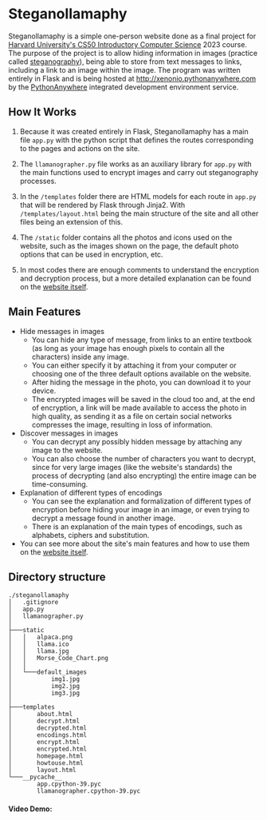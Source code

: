 # Steganollamaphy

Steganollamaphy is a simple one-person website done as a final project for <a href="https://cs50.harvard.edu/x/2023/">Harvard University's CS50 Introductory Computer Science</a> 2023 course. The purpose of the project is to allow hiding information in images (practice called <a href="https://en.wikipedia.org/wiki/Steganography">steganography</a>), being able to store from text messages to links, including a link to an image within the image. The program was written entirely in Flask and is being hosted at http://xenonio.pythonanywhere.com by the <a href="https://www.pythonanywhere.com/">PythonAnywhere</a> integrated development environment service.

## How It Works

1. Because it was created entirely in Flask, Steganollamaphy has a main file `app.py` with the python script that defines the routes corresponding to the pages and actions on the site.

2. The `llamanographer.py` file works as an auxiliary library for `app.py` with the main functions used to encrypt images and carry out steganography processes.

3. In the `/templates` folder there are HTML models for each route in `app.py` that will be rendered by Flask through Jinja2. With `/templates/layout.html` being the main structure of the site and all other files being an extension of this.

4. The `/static` folder contains all the photos and icons used on the website, such as the images shown on the page, the default photo options that can be used in encryption, etc.

5. In most codes there are enough comments to understand the encryption and decryption process, but a more detailed explanation can be found on the <a href="http://xenonio.pythonanywhere.com/about">website itself</a>.

## Main Features

* Hide messages in images
  * You can hide any type of message, from links to an entire textbook (as long as your image has enough pixels to contain all the characters) inside any image.
  * You can either specify it by attaching it from your computer or choosing one of the three default options available on the website.
  * After hiding the message in the photo, you can download it to your device.
  * The encrypted images will be saved in the cloud too and, at the end of encryption, a link will be made available to access the photo in high quality, as sending it as a file on certain social networks compresses the image, resulting in loss of information.
* Discover messages in images
  * You can decrypt any possibly hidden message by attaching any image to the website.
  * You can also choose the number of characters you want to decrypt, since for very large images (like the website's standards) the process of decrypting (and also encrypting) the entire image can be time-consuming.
* Explanation of different types of encodings
  * You can see the explanation and formalization of different types of encryption before hiding your image in an image, or even trying to decrypt a message found in another image.
  * There is an explanation of the main types of encodings, such as alphabets, ciphers and substitution.
* You can see more about the site's main features and how to use them on the <a href="http://xenonio.pythonanywhere.com/htu">website itself</a>.

## Directory structure
```
./steganollamaphy
│   .gitignore
│   app.py
│   llamanographer.py
│
├───static
│   │   alpaca.png
│   │   llama.ico
│   │   llama.jpg
│   │   Morse_Code_Chart.png
│   │
│   └───default_images
│           img1.jpg
│           img2.jpg
│           img3.jpg
│
├───templates
│       about.html
│       decrypt.html
│       decrypted.html
│       encodings.html
│       encrypt.html
│       encrypted.html
│       homepage.html
│       howtouse.html
│       layout.html
└───__pycache__
        app.cpython-39.pyc
        llamanographer.cpython-39.pyc
```

#### Video Demo: <YouTube URL>
